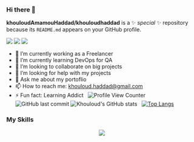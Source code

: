 ### Hi there 👋


**khouloudAmamouHaddad/khouloudhaddad** is a ✨ _special_ ✨ repository because its `README.md` appears on your GitHub profile.

![](http://github-profile-summary-cards.vercel.app/api/cards/profile-details?username=khouloudhaddad&theme=codeSTACKr) 
![](http://github-profile-summary-cards.vercel.app/api/cards/repos-per-language?username=khouloudhaddad&theme=codeSTACKr) ![](http://github-profile-summary-cards.vercel.app/api/cards/stats?username=khouloudhaddad&theme=codeSTACKr)


- 🔭 I’m currently working as a Freelancer
- 🌱 I’m currently learning DevOps for QA
- 👯 I’m looking to collaborate on big projects
- 🤔 I’m looking for help with my projects
- 💬 Ask me about my portoflio
- 📫 How to reach me: khouloud.haddad@gmail.com
- ⚡ Fun fact: Learning Addict &nbsp;&nbsp;![Profile View Counter](https://komarev.com/ghpvc/?username=khouloudhaddad)&nbsp;&nbsp;![GitHub last commit](https://img.shields.io/github/last-commit/khouloudhaddad/khouloudhaddad)
![Khouloud's GitHub stats](https://github-readme-stats.vercel.app/api?username=khouloudhaddad&show_icons=true&theme=algolia) &nbsp;
[![Top Langs](https://github-readme-stats.vercel.app/api/top-langs/?username=khouloudhaddad&theme=algolia)](https://github.com/anuraghazra/github-readme-stats)

<h3>My Skills</h3>

<p align="center">
  <a href="https://skillicons.dev">
    <img src="https://skillicons.dev/icons?i=git,vue,react,html,docker,angular,laravel,wordpress,php,nodejs,scss,dart,java,flutter,c#" />
  </a>
</p>

